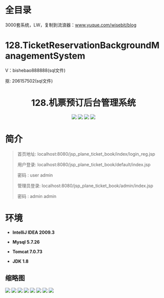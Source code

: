 # 全目录

3000套系统，LW，复制到流浪器：www.yuque.com/wisebit/blog

# 128.TicketReservationBackgroundManagementSystem

<p>V：bishebao888888(sql文件)</p>
<p>抠: 206157502(sql文件)</p>

<p><h1 align="center">128.机票预订后台管理系统</h1></p>


<p align="center">
	<img src="https://img.shields.io/badge/jdk-1.8-orange.svg"/>
    <img src="https://img.shields.io/badge/servlet-5.x-lightgrey.svg"/>
    <img src="https://img.shields.io/badge/jdbc-5.x-yellow.svg"/>
    <img src="https://img.shields.io/badge/jsp-5.x-blue.svg"/>
</p>

# 简介
>
> 
>
> 首页地址: localhost:8080/jsp_plane_ticket_book/index/login_reg.jsp
> 
> 用户登录: localhost:8080/jsp_plane_ticket_book/default/index.jsp
> 
> 密码 : user    admin
>
> 管理员登录: localhost:8080/jsp_plane_ticket_book/admin/index.jsp
>
> 密码 : admin    admin


# 环境

- <b>IntelliJ IDEA 2009.3</b>

- <b>Mysql 5.7.26</b>

- <b>Tomcat 7.0.73</b>

- <b>JDK 1.8</b>



## 缩略图

![](https://bitwise.oss-cn-heyuan.aliyuncs.com/2024/9/10/39530939-e84e-4ebf-957e-3bbb637ec311.png)
![](https://bitwise.oss-cn-heyuan.aliyuncs.com/2024/9/10/028b0e85-30ba-4cb4-99ee-b35313882e65.png)
![](https://bitwise.oss-cn-heyuan.aliyuncs.com/2024/9/10/f9521487-bd2b-448f-b051-777bf5e6b052.png)
![](https://bitwise.oss-cn-heyuan.aliyuncs.com/2024/9/10/c6ed18b3-7c3f-465e-9feb-6516548ee8f4.png)
![](https://bitwise.oss-cn-heyuan.aliyuncs.com/2024/9/10/c4cd064a-a8c5-4384-8a16-a529494a6bfb.png)
![](https://bitwise.oss-cn-heyuan.aliyuncs.com/2024/9/10/dc1d9295-8215-4d50-a207-b5559e296140.png)
![](https://bitwise.oss-cn-heyuan.aliyuncs.com/2024/9/10/9dd51e8e-cc4f-46ce-adfe-60bff57055b8.png)
![](https://bitwise.oss-cn-heyuan.aliyuncs.com/2024/9/10/8514c9e1-c9b9-4837-b3ec-2ac6972cc93d.png)


